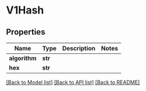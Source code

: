 # V1Hash

## Properties
Name | Type | Description | Notes
------------ | ------------- | ------------- | -------------
**algorithm** | **str** |  | 
**hex** | **str** |  | 

[[Back to Model list]](../README.md#documentation-for-models) [[Back to API list]](../README.md#documentation-for-api-endpoints) [[Back to README]](../README.md)

